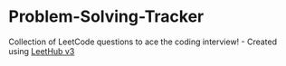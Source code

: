 # Problem-Solving-Tracker
Collection of LeetCode questions to ace the coding interview! - Created using [LeetHub v3](https://github.com/raphaelheinz/LeetHub-3.0)
